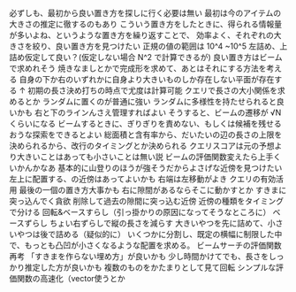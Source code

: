 必ずしも、最初から良い置き方を探しに行く必要は無い
最初は今のアイテムの大きさの推定に徹するのもあり
こういう置き方をしたときに、得られる情報量が多いよね、というような置き方を繰り返すことで、
効率よく、それぞれの大きさを絞り、良い置き方を見つけたい
正規の値の範囲は 10^4 ~10^5
左詰め、上詰め仮定して良い？(仮定しない場合 N^2 で計算できるが)
良い置き方はビームで求めれそう
焼きなましとかで完成形を求めて、あとはそれにする方法を考える
自身の下か右のいずれかに自身より大きいものしか存在しない平面が存在する ↑
初期の長さ決め打ちの時点で尤度は計算可能
クエリで長さの大小関係を求めるとか
ランダムに置くのが普通に強い
ランダムに多様性を持たせられると良いかも
右と下のラインんさえ管理すればよい
そうすると、ビームの遷移が √N くらいになる
ビームするときに、ぎりぎりを責めない、もしくは候補を残せるおうな探索をできるとよい
総面積と含有率から、だいたいの辺の長さの上限を決められるから、改行のタイミングとか決められる
クエリスコアは元の予想より大きいことはあっても小さいことは無い説
ビームの評価関数変えたら上手くいかんかなあ
基本的に山登りのほうが強そうだからよさげな近傍を見つけたい
左上に配置する、の近傍はあってよいかも
右端は左移動がよき
クエリの有効活用
最後の一個の置き方大事かも
右に隙間があるならそこに動かすとか
すきまに突っ込んでく貪欲
削除して過去の隙間に突っ込む近傍
近傍の種類をタイミングで分ける
回転&ベースすらし（引っ掛かりの原因になってそうなところに）
ベースずらし
ちょい右ずらしで縦の長さを減らす
大きいやつを先に詰めて、小さいやつは後で詰める（疑似的に）
いくつかに分割し、既定の横幅に制限した中で、もっとも凸凹が小さくなるような配置を求める。
ビームサーチの評価関数再考
「すきまを作らない埋め方」が良いかも
少し時間かけてでも、長さをしっかり推定した方が良いかも
複数のものをかたまりとして見て回転
シンプルな評価関数の高速化（vector使うとか
